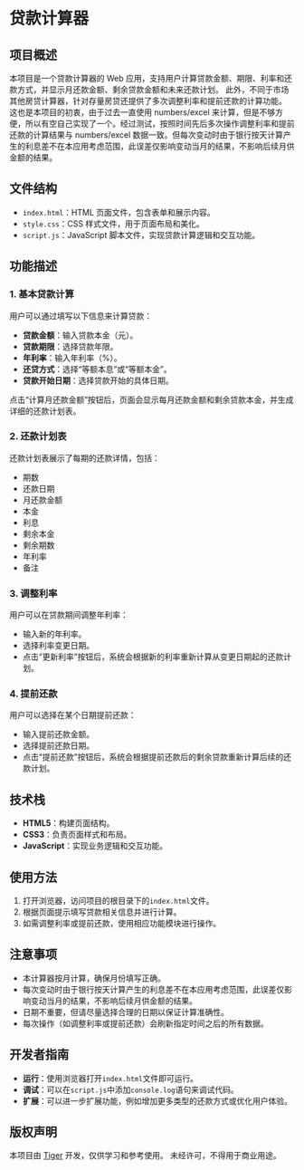 # 贷款计算器

## 项目概述

本项目是一个贷款计算器的 Web 应用，支持用户计算贷款金额、期限、利率和还款方式，并显示月还款金额、剩余贷款金额和未来还款计划。
此外，不同于市场其他房贷计算器，针对存量房贷还提供了多次调整利率和提前还款的计算功能。
这也是本项目的初衷，由于过去一直使用 numbers/excel 来计算，但是不够方便，所以有空自己实现了一个。经过测试，按照时间先后多次操作调整利率和提前还款的计算结果与 numbers/excel 数据一致。但每次变动时由于银行按天计算产生的利息差不在本应用考虑范围，此误差仅影响变动当月的结果，不影响后续月供金额的结果。

## 文件结构

- `index.html`：HTML 页面文件，包含表单和展示内容。
- `style.css`：CSS 样式文件，用于页面布局和美化。
- `script.js`：JavaScript 脚本文件，实现贷款计算逻辑和交互功能。

## 功能描述

### 1. 基本贷款计算

用户可以通过填写以下信息来计算贷款：

- **贷款金额**：输入贷款本金（元）。
- **贷款期限**：选择贷款年限。
- **年利率**：输入年利率（%）。
- **还贷方式**：选择“等额本息”或“等额本金”。
- **贷款开始日期**：选择贷款开始的具体日期。

点击“计算月还款金额”按钮后，页面会显示每月还款金额和剩余贷款本金，并生成详细的还款计划表。

### 2. 还款计划表

还款计划表展示了每期的还款详情，包括：

- 期数
- 还款日期
- 月还款金额
- 本金
- 利息
- 剩余本金
- 剩余期数
- 年利率
- 备注

### 3. 调整利率

用户可以在贷款期间调整年利率：

- 输入新的年利率。
- 选择利率变更日期。
- 点击“更新利率”按钮后，系统会根据新的利率重新计算从变更日期起的还款计划。

### 4. 提前还款

用户可以选择在某个日期提前还款：

- 输入提前还款金额。
- 选择提前还款日期。
- 点击“提前还款”按钮后，系统会根据提前还款后的剩余贷款重新计算后续的还款计划。

## 技术栈

- **HTML5**：构建页面结构。
- **CSS3**：负责页面样式和布局。
- **JavaScript**：实现业务逻辑和交互功能。

## 使用方法

1. 打开浏览器，访问项目的根目录下的`index.html`文件。
2. 根据页面提示填写贷款相关信息并进行计算。
3. 如需调整利率或提前还款，使用相应功能模块进行操作。

## 注意事项

- 本计算器按月计算，确保月份填写正确。
- 每次变动时由于银行按天计算产生的利息差不在本应用考虑范围，此误差仅影响变动当月的结果，不影响后续月供金额的结果。
- 日期不重要，但请尽量选择合理的日期以保证计算准确性。
- 每次操作（如调整利率或提前还款）会刷新指定时间之后的所有数据。

## 开发者指南

- **运行**：使用浏览器打开`index.html`文件即可运行。
- **调试**：可以在`script.js`中添加`console.log`语句来调试代码。
- **扩展**：可以进一步扩展功能，例如增加更多类型的还款方式或优化用户体验。

## 版权声明

本项目由 [Tiger](https://github.com/DropFan) 开发，仅供学习和参考使用。
未经许可，不得用于商业用途。
